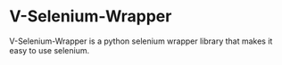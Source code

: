 # V-Selenium-Wrapper
V-Selenium-Wrapper is a python selenium wrapper library that makes it easy to use selenium.
